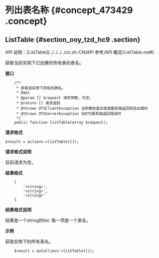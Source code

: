 # 列出表名称 {#concept_473429 .concept}

## ListTable {#section_ooy_tzd_hc9 .section}

API 说明：[ListTable](../../../../cn.zh-CN/API 参考/API 概览/ListTable.md#)

获取当前实例下已创建的所有表的表名。

**接口**

``` {#codeblock_rv5_wog_rnw .language-php}
    /**
     * 获取该实例下所有的表名。
     * @api
     * @param [] $request 请求参数，为空。
     * @return [] 请求返回 
     * @throws OTSClientException 当参数检查出错或服务端返回校验出错时
     * @throws OTSServerException 当OTS服务端返回错误时
     */
    public function listTable(array $request); 
```

**请求格式**

``` {#codeblock_v6w_dtq_gln .language-php}
$result = $client->listTable([]);   
```

**请求格式说明**

目前请求为空。

**结果格式**

``` {#codeblock_sl4_7r3_dxo .language-php}
    [
        '<string>',
        '<string>',
        '<string>'
    ]        
```

**结果格式说明**

结果是一个string的list. 每一项是一个表名。

**示例**

获取实例下的所有表名。

``` {#codeblock_y92_rou_hrv .language-php}
    $result = $otsClient->listTable([]);         
```

